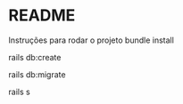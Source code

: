 # README

Instruções para rodar o projeto
bundle install 

rails db:create

rails db:migrate

rails s

